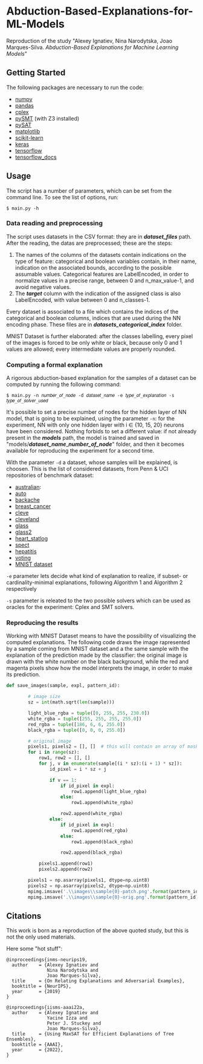 # Abduction-Based-Explanations-for-ML-Models

Reproduction of the study "Alexey Ignatiev, Nina Narodytska, Joao Marques-Silva. *Abduction-Based Explanations for Machine Learning Models*"

## Getting Started

The following packages are necessary to run the code:

* [numpy](http://www.numpy.org/)
* [pandas](https://pandas.pydata.org/)
* [cplex](https://pypi.org/project/cplex/)
* [pySMT](https://github.com/pysmt/pysmt) (with Z3 installed)
* [pySAT](https://github.com/pysathq/pysat)
* [matplotlib](https://matplotlib.org/)
* [scikit-learn](https://scikit-learn.org/stable/)
* [keras](https://pypi.org/project/keras/)
* [tensorflow](https://www.tensorflow.org/)
* [tensorflow_docs](https://github.com/tensorflow/docs)

## Usage
The script has a number of parameters, which can be set from the command line. To see the list of options, run:
```
$ main.py -h
```

### Data reading and preprocessing

The script uses datasets in the CSV format: they are in ***dataset_files*** path.
After the reading, the datas are preprocessed; these are the steps:

1. The names of the columns of the datasets contain indications on the type of feature: categorical and boolean variables contain, in their name, indication on the associated bounds, according to the possible assumable values. Categorical features are LabelEncoded, in order to normalize values in a precise range, between 0 and n_max_value-1, and avoid negative values.
2. The ***target*** column with the indication of the assigned class is also LabelEncoded, with value between 0 and n_classes-1.

Every dataset is associated to a file which contains the indices of the categorical and boolean columns, indices that are used during the NN encoding phase.
These files are in ***datasets_categorical_index*** folder.

MNIST Dataset is further elaborated: after the classes labelling, every pixel of the images is forced to be only white or black, because only 0 and 1 values are allowed; every intermediate values are properly rounded.

### Computing a formal explanation
A rigorous abduction-based explanation for the samples of a dataset can be computed by running the following command:
```
$ main.py -n 𝑛𝑢𝑚𝑏𝑒𝑟_𝑜𝑓_𝑛𝑜𝑑𝑒 -d 𝑑𝑎𝑡𝑎𝑠𝑒𝑡_𝑛𝑎𝑚𝑒 -e 𝑡𝑦𝑝𝑒_𝑜𝑓_𝑒𝑥𝑝𝑙𝑎𝑛𝑎𝑡𝑖𝑜𝑛 -s 𝑡𝑦𝑝𝑒_𝑜𝑓_𝑠𝑜𝑙𝑣𝑒𝑟_𝑢𝑠𝑒𝑑
```

It's possible to set a precise number of nodes for the hidden layer of NN model, that is going to be explained, using the parameter ```-n```: for the experiment, NN with only one hidden layer with i ∈ {10, 15, 20} neurons have been considered. Nothing forbids to set a different value: if not already present in the ***models*** path, the model is trained and saved in "models/***dataset_name***_***number_of_node***" folder, and then it becomes available for reproducing the experiment for a second time.

With the parameter ```-d``` a dataset, whose samples will be explained, is choosen.
This is the list of considered datasets, from Penn & UCI repositories of benchmark dataset:
* [australian](https://archive.ics.uci.edu/ml/datasets/statlog+(australian+credit+approval)): 
* [auto](http://dbdmg.polito.it/~paolo/CorsoRM/Lab/DatasetsSorgenti/Regression/Automobile/UCI%20Machine%20Learning%20Repository%20%20Automobile%20Data%20Set.htm)
* [backache](https://github.com/EpistasisLab/pmlb/blob/master/datasets/backache/metadata.yaml)
* [breast_cancer](https://archive.ics.uci.edu/ml/datasets/breast+cancer)
* [cleve](https://github.com/EpistasisLab/pmlb/blob/master/datasets/cleve/metadata.yaml)
* [cleveland](https://github.com/EpistasisLab/pmlb/blob/master/datasets/cleveland/metadata.yaml)
* [glass](https://archive.ics.uci.edu/ml/datasets/glass+identification)
* [glass2](https://github.com/EpistasisLab/pmlb/blob/master/datasets/glass2/metadata.yaml)
* [heart_statlog](https://archive.ics.uci.edu/ml/datasets/statlog+(heart))
* [spect](https://archive.ics.uci.edu/ml/datasets/spect+heart)
* [hepatitis](https://archive.ics.uci.edu/ml/datasets/hepatitis)
* [voting](https://archive.ics.uci.edu/ml/datasets/congressional+voting+records)
* [MNIST dataset](https://it.wikipedia.org/wiki/MNIST_database)

```-e``` parameter lets decide what kind of explanation to realize, if subset- or cardinality-minimal explanations, following Algorithm 1 and Algorithm 2 respectively

```-s``` parameter is releated to the two possible solvers which can be used as oracles for the experiment: Cplex and SMT solvers.

### Reproducing the results
Working with MNIST Dataset means to have the possibility of visualizing the computed explanations. 
The following code draws the image rapresented by a sample coming from MNIST dataset and a the same sample with the explanation of the prediction made by the classifier: the original image is drawn with the white number on the black background, while the red and magenta pixels show how the model interprets the image, in order to make its prediction.
```python
def save_images(sample, expl, pattern_id):

        # image size
        sz = int(math.sqrt(len(sample)))

        light_blue_rgba = tuple([0, 255, 255, 230.0])
        white_rgba = tuple([255, 255, 255, 255.0])
        red_rgba = tuple([186, 6, 6, 255.0])
        black_rgba = tuple([0, 0, 0, 255.0])

        # original image
        pixels1, pixels2 = [], []  # this will contain an array of masked pixels
        for i in range(sz):
            row1, row2 = [], []
            for j, v in enumerate(sample[(i * sz):(i + 1) * sz]):
                id_pixel = i * sz + j

                if v == 1:
                    if id_pixel in expl:
                        row1.append(light_blue_rgba)
                    else:
                        row1.append(white_rgba)

                    row2.append(white_rgba)
                else:
                    if id_pixel in expl:
                        row1.append(red_rgba)
                    else:
                        row1.append(black_rgba)

                    row2.append(black_rgba)

            pixels1.append(row1)
            pixels2.append(row2)

        pixels1 = np.asarray(pixels1, dtype=np.uint8)
        pixels2 = np.asarray(pixels2, dtype=np.uint8)
        mpimg.imsave('.\\images\\sample{0}-patch.png'.format(pattern_id), pixels1, cmap=mpcm.gray, dpi=5)
        mpimg.imsave('.\\images\\sample{0}-orig.png'.format(pattern_id), pixels2, cmap=mpcm.gray, dpi=5)
```

## Citations
This work is born as a reproduction of the above quoted study, but this is not the only used materials.

Here some "hot stuff":

```
@inproceedings{inms-neurips19,
  author    = {Alexey Ignatiev and
               Nina Narodytska and
               Joao Marques-Silva},
  title     = {On Relating Explanations and Adversarial Examples},
  booktitle = {NeurIPS},
  year      = {2019}
}

@inproceedings{iisms-aaai22a,
  author    = {Alexey Ignatiev and
               Yacine Izza and
               Peter J. Stuckey and
               Joao Marques-Silva},
  title     = {Using MaxSAT for Efficient Explanations of Tree Ensembles},
  booktitle = {AAAI},
  year      = {2022},
}
